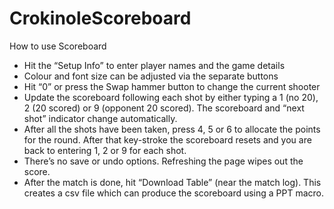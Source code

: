# CrokinoleScoreboard
How to use Scoreboard
- Hit the “Setup Info” to enter player names and the game details
- Colour and font size can be adjusted via the separate buttons
- Hit “0” or press the Swap hammer button to change the current shooter
- Update the scoreboard following each shot by either typing a 1 (no 20), 2 (20 scored) or 9 (opponent 20 scored). The scoreboard and “next shot” indicator change automatically.
- After all the shots have been taken, press 4, 5 or 6 to allocate the points for the round. After that key-stroke the scoreboard resets and you are back to entering 1, 2 or 9 for each shot.
- There’s no save or undo options. Refreshing the page wipes out the score.
- After the match is done, hit “Download Table” (near the match log). This creates a csv file which can produce the scoreboard using a PPT macro.
